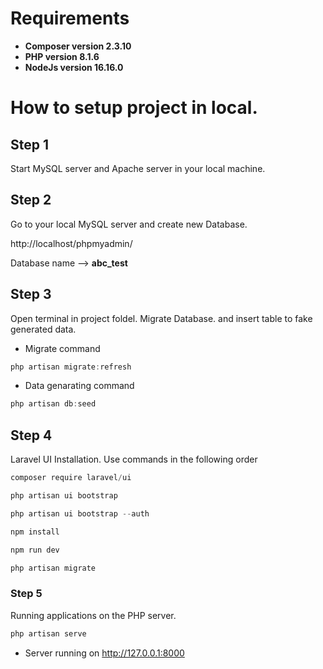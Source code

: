 # Requirements

- **Composer version 2.3.10**
- **PHP version 8.1.6**
- **NodeJs version 16.16.0**

# How to setup project in local.

## Step 1

Start MySQL server and Apache server in your local machine.



## Step 2

Go to your local MySQL server and create new Database.

http://localhost/phpmyadmin/

Database name -->  **abc_test**



## Step 3

Open terminal in project foldel. Migrate Database. and insert table to fake generated data.

- Migrate command
```powershell
php artisan migrate:refresh
```
- Data genarating command
```powershell
php artisan db:seed
```


## Step 4

Laravel UI Installation.
Use commands in the following order
```powershell
composer require laravel/ui
```
```powershell
php artisan ui bootstrap
```
```powershell
php artisan ui bootstrap --auth
```
```powershell
npm install
```
```powershell
npm run dev
```
```powershell
php artisan migrate
```



### Step 5

Running applications on the PHP server. 
```powershell
php artisan serve
```
- Server running on http://127.0.0.1:8000


